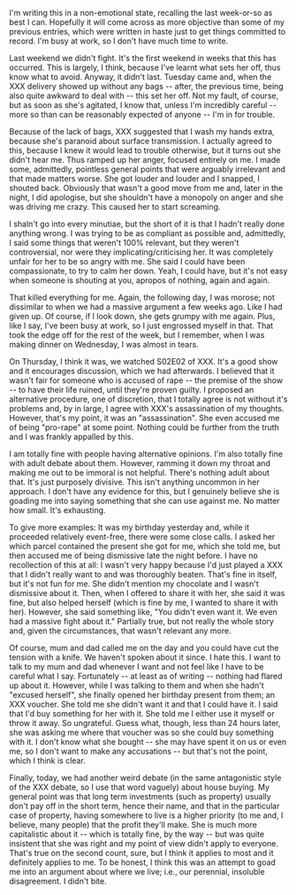 I'm writing this in a non-emotional state, recalling the last week-or-so
as best I can. Hopefully it will come across as more objective than some
of my previous entries, which were written in haste just to get things
committed to record. I'm busy at work, so I don't have much time to
write.

Last weekend we didn't fight. It's the first weekend in weeks that this
has occurred. This is largely, I think, because I've learnt what sets
her off, thus know what to avoid. Anyway, it didn't last. Tuesday came
and, when the XXX delivery showed up without any bags -- after, the
previous time, being also quite awkward to deal with -- this set her
off. Not my fault, of course, but as soon as she's agitated, I know
that, unless I'm incredibly careful -- more so than can be reasonably
expected of anyone -- I'm in for trouble.

Because of the lack of bags, XXX suggested that I wash my hands extra,
because she's paranoid about surface transmission. I actually agreed to
this, because I knew it would lead to trouble otherwise, but it turns
out she didn't hear me. Thus ramped up her anger, focused entirely on
me. I made some, admittedly, pointless general points that were arguably
irrelevant and that made matters worse. She got louder and louder and I
snapped, I shouted back. Obviously that wasn't a good move from me and,
later in the night, I did apologise, but she shouldn't have a monopoly
on anger and she was driving me crazy. This caused her to start
screaming.

I shaln't go into every minutiae, but the short of it is that I hadn't
really done anything wrong. I was trying to be as compliant as possible
and, admittedly, I said some things that weren't 100% relevant, but they
weren't controversial, nor were they implicating/criticising her. It was
completely unfair for her to be so angry with me. She said I could have
been compassionate, to try to calm her down. Yeah, I could have, but
it's not easy when someone is shouting at you, apropos of nothing, again
and again.

That killed everything for me. Again, the following day, I was morose;
not dissimilar to when we had a massive argument a few weeks ago. Like I
had given up. Of course, if I look down, she gets grumpy with me again.
Plus, like I say, I've been busy at work, so I just engrossed myself in
that. That took the edge off for the rest of the week, but I remember,
when I was making dinner on Wednesday, I was almost in tears.

On Thursday, I think it was, we watched S02E02 of XXX. It's a good show
and it encourages discussion, which we had afterwards. I believed that
it wasn't fair for someone who is accused of rape -- the premise of the
show -- to have their life ruined, until they're proven guilty. I
proposed an alternative procedure, one of discretion, that I totally
agree is not without it's problems and, by in large, I agree with XXX's
assassination of my thoughts. However, that's my point, it was an
"assassination". She even accused me of being "pro-rape" at some point.
Nothing could be further from the truth and I was frankly appalled by
this.

I am totally fine with people having alternative opinions. I'm also
totally fine with adult debate about them. However, ramming it down my
throat and making me out to be immoral is not helpful. There's nothing
adult about that. It's just purposely divisive. This isn't anything
uncommon in her approach. I don't have any evidence for this, but I
genuinely believe she is goading me into saying something that she can
use against me. No matter how small. It's exhausting.

To give more examples: It was my birthday yesterday and, while it
proceeded relatively event-free, there were some close calls. I asked
her which parcel contained the present she got for me, which she told
me, but then accused me of being dismissive late the night before. I
have no recollection of this at all: I wasn't very happy because I'd
just played a XXX that I didn't really want to and was thoroughly
beaten. That's fine in itself, but it's not fun for me. She didn't
mention my chocolate and I wasn't dismissive about it. Then, when I
offered to share it with her, she said it was fine, but also helped
herself (which is fine by me, I wanted to share it with her). However,
she said something like, "You didn't even want it. We even had a massive
fight about it." Partially true, but not really the whole story and,
given the circumstances, that wasn't relevant any more.

Of course, mum and dad called me on the day and you could have cut the
tension with a knife. We haven't spoken about it since. I hate this. I
want to talk to my mum and dad whenever I want and not feel like I have
to be careful what I say. Fortunately -- at least as of writing --
nothing had flared up about it. However, while I was talking to them and
when she hadn't "excused herself", she finally opened her birthday
present from them; an XXX voucher. She told me she didn't want it and
that I could have it. I said that I'd buy something for her with it. She
told me I either use it myself or throw it away. So ungrateful. Guess
what, though, less than 24 hours later, she was asking me where that
voucher was so she could buy something with it. I don't know what she
bought -- she may have spent it on us or even me, so I don't want to
make any accusations -- but that's not the point, which I think is
clear.

Finally, today, we had another weird debate (in the same antagonistic
style of the XXX debate, so I use that word vaguely) about house buying.
My general point was that long term investments (such as property)
usually don't pay off in the short term, hence their name, and that in
the particular case of property, having somewhere to live is a higher
priority (to me and, I believe, many people) that the profit they'll
make. She is much more capitalistic about it -- which is totally fine,
by the way -- but was quite insistent that she was right and my point of
view didn't apply to everyone. That's true on the second count, sure,
but I think it applies to most and it definitely applies to me. To be
honest, I think this was an attempt to goad me into an argument about
where we live; i.e., our perennial, insoluble disagreement. I didn't
bite.
